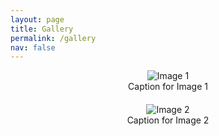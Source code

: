 ```yaml
---
layout: page
title: Gallery
permalink: /gallery
nav: false
---
```


<!-- pages/gallery.md -->
<div class="gallery">
  <figure>
    <img src="path/to/image1.jpg" alt="Image 1">
    <figcaption>Caption for Image 1</figcaption>
  </figure>
  
  <figure>
    <img src="path/to/image2.jpg" alt="Image 2">
    <figcaption>Caption for Image 2</figcaption>
  </figure>
  
  <!-- Add more image figures here -->
</div>

<style>
.gallery {
  display: grid;
  grid-template-columns: repeat(auto-fit, minmax(300px, 1fr));
  grid-gap: 20px;
}

figure {
  margin: 0;
  text-align: center;
}

img {
  max-width: 100%;
  height: auto;
}
</style>
